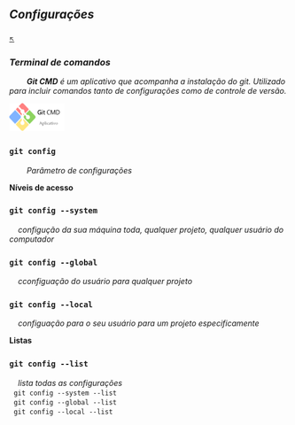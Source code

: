 ## *Configurações*

<sub>[:arrow_upper_left:](readme.md)<sub>

### *Terminal de comandos*

&nbsp;&nbsp;&nbsp;&nbsp;&nbsp;&nbsp;&nbsp;&nbsp;***Git CMD** é um aplicativo que acompanha a instalação do git.* *Utilizado para incluir comandos tanto de configurações como de controle de versão.*

<img src="../../imgs/git-cmd-bash-icon.png?raw=true" width="100" height="50" />

### **`git config`** 

&nbsp;&nbsp;&nbsp;&nbsp;&nbsp;&nbsp;&nbsp;&nbsp;*Parâmetro de configurações*

**Níveis de acesso** 

### `git config --system` 
&nbsp;&nbsp;&nbsp;&nbsp;*configução da sua máquina toda, qualquer projeto, qualquer usuário do computador*
### `git config --global` 
&nbsp;&nbsp;&nbsp;&nbsp;*cconfiguação do usuário para qualquer projeto*
### `git config --local` 
&nbsp;&nbsp;&nbsp;&nbsp;*configuação para o seu usuário para um projeto especificamente*

**Listas**

### `git config --list`
&nbsp;&nbsp;&nbsp;&nbsp;*lista todas as configurações*<br/>&nbsp;&nbsp;`git config --system --list`
<br/>&nbsp;&nbsp;`git config --global --list`<br/>&nbsp;&nbsp;`git config --local --list`